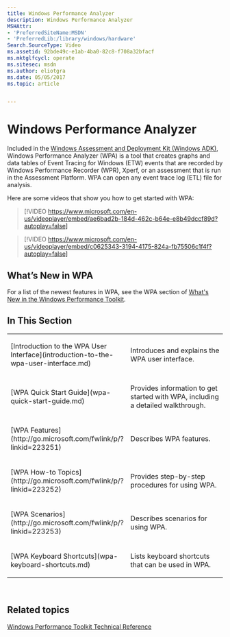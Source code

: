 ```yaml
---
title: Windows Performance Analyzer
description: Windows Performance Analyzer
MSHAttr:
- 'PreferredSiteName:MSDN'
- 'PreferredLib:/library/windows/hardware'
Search.SourceType: Video
ms.assetid: 92bde49c-e1ab-4ba0-82c8-f708a32bfacf
ms.mktglfcycl: operate
ms.sitesec: msdn
ms.author: eliotgra
ms.date: 05/05/2017
ms.topic: article


---
```


# Windows Performance Analyzer


Included in the [Windows Assessment and Deployment Kit (Windows ADK)](http://go.microsoft.com/fwlink/p/?LinkId=526740), Windows Performance Analyzer (WPA) is a tool that creates graphs and data tables of Event Tracing for Windows (ETW) events that are recorded by Windows Performance Recorder (WPR), Xperf, or an assessment that is run in the Assessment Platform. WPA can open any event trace log (ETL) file for analysis.

Here are some videos that show you how to get started with WPA:

> [!VIDEO https://www.microsoft.com/en-us/videoplayer/embed/ae6bad2b-184d-462c-b64e-e8b49dccf89d?autoplay=false]

> [!VIDEO https://www.microsoft.com/en-us/videoplayer/embed/c0625343-3194-4175-824a-fb75506c1f4f?autoplay=false]

## <a href="" id="what-s-new-in-wpa"></a>What’s New in WPA


For a list of the newest features in WPA, see the WPA section of [What's New in the Windows Performance Toolkit](whats-new-in-the-windows-performance-toolkit.md).

## In This Section


<table>
<colgroup>
<col width="50%" />
<col width="50%" />
</colgroup>
<tbody>
<tr class="odd">
<td><p>[Introduction to the WPA User Interface](introduction-to-the-wpa-user-interface.md)</p></td>
<td><p>Introduces and explains the WPA user interface.</p></td>
</tr>
<tr class="even">
<td><p>[WPA Quick Start Guide](wpa-quick-start-guide.md)</p></td>
<td><p>Provides information to get started with WPA, including a detailed walkthrough.</p></td>
</tr>
<tr class="odd">
<td><p>[WPA Features](http://go.microsoft.com/fwlink/p/?linkid=223251)</p></td>
<td><p>Describes WPA features.</p></td>
</tr>
<tr class="even">
<td><p>[WPA How-to Topics](http://go.microsoft.com/fwlink/p/?linkid=223252)</p></td>
<td><p>Provides step-by-step procedures for using WPA.</p></td>
</tr>
<tr class="odd">
<td><p>[WPA Scenarios](http://go.microsoft.com/fwlink/p/?linkid=223253)</p></td>
<td><p>Describes scenarios for using WPA.</p></td>
</tr>
<tr class="even">
<td><p>[WPA Keyboard Shortcuts](wpa-keyboard-shortcuts.md)</p></td>
<td><p>Lists keyboard shortcuts that can be used in WPA.</p></td>
</tr>
</tbody>
</table>

 

## Related topics


[Windows Performance Toolkit Technical Reference](windows-performance-toolkit-technical-reference.md)

 

 







